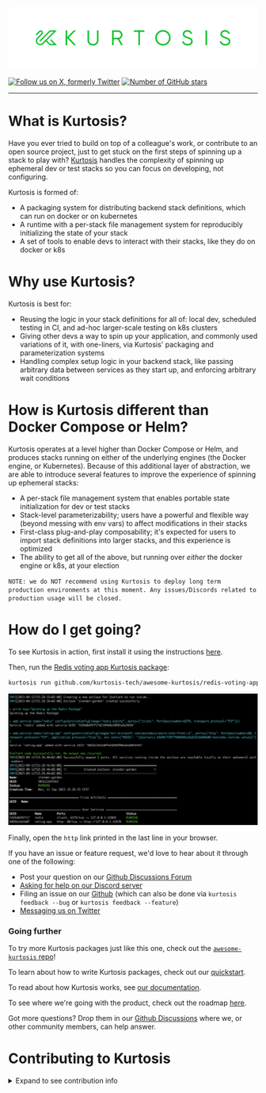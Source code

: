 
<img src="./readme-static-files/logo.png" width="1200">

[![Follow us on X, formerly Twitter](https://img.shields.io/twitter/follow/KurtosisTech?style=social)](https://twitter.com/Kurtosistech)
[![Number of GitHub stars](https://img.shields.io/github/stars/kurtosis-tech/kurtosis)](https://github.com/kurtosis-tech/kurtosis/stargazers)

----

What is Kurtosis?
=================

Have you ever tried to build on top of a colleague's work, or contribute to an open source project, just to get stuck on the first steps of spinning up a stack to play with? [Kurtosis](https://www.kurtosis.com) handles the complexity of spinning up ephemeral dev or test stacks so you can focus on developing, not configuring.

Kurtosis is formed of:
- A packaging system for distributing backend stack definitions, which can run on docker or on kubernetes
- A runtime with a per-stack file management system for reproducibly initializing the state of your stack
- A set of tools to enable devs to interact with their stacks, like they do on docker or k8s

Why use Kurtosis?
=========================

Kurtosis is best for:

- Reusing the logic in your stack definitions for all of: local dev, scheduled testing in CI, and ad-hoc larger-scale testing on k8s clusters
- Giving other devs a way to spin up your application, and commonly used variations of it, with one-liners, via Kurtosis' packaging and parameterization systems
- Handling complex setup logic in your backend stack, like passing arbitrary data between services as they start up, and enforcing arbitrary wait conditions

How is Kurtosis different than Docker Compose or Helm?
==========================

Kurtosis operates at a level higher than Docker Compose or Helm, and produces stacks running on either of the underlying engines (the Docker engine, or Kubernetes).
Because of this additional layer of abstraction, we are able to introduce several features to improve the experience of spinning up ephemeral stacks:

- A per-stack file management system that enables portable state initialization for dev or test stacks
- Stack-level parameterizability; users have a powerful and flexible way (beyond messing with env vars) to affect modifications in their stacks
- First-class plug-and-play composability; it's expected for users to import stack definitions into larger stacks, and this experience is optimized
- The ability to get all of the above, but running over _either_ the docker engine or k8s, at your election

`NOTE: we do NOT recommend using Kurtosis to deploy long term production environments at this moment. Any issues/Discords related to production usage will be closed.`

How do I get going?
===================
To see Kurtosis in action, first install it using the instructions [here](https://docs.kurtosis.com/install).

Then, run the [Redis voting app Kurtosis package](https://github.com/kurtosis-tech/awesome-kurtosis/tree/main/redis-voting-app):

```bash
kurtosis run github.com/kurtosis-tech/awesome-kurtosis/redis-voting-app
```

<img src="./readme-static-files/redis-voting-app-run-output.png">

Finally, open the `http` link printed in the last line in your browser.

If you have an issue or feature request, we'd love to hear about it through one of the following:
- Post your question on our [Github Discussions Forum](https://github.com/kurtosis-tech/kurtosis/discussions/new?category=q-a)
- [Asking for help on our Discord server][discord]
- Filing an issue on our [Github](https://github.com/kurtosis-tech/kurtosis/issues/new/choose) (which can also be done via `kurtosis feedback --bug` or `kurtosis feedback --feature`)
- [Messaging us on Twitter][twitter]

### Going further

To try more Kurtosis packages just like this one, check out the [`awesome-kurtosis` repo][awesome-kurtosis]! 

To learn about how to write Kurtosis packages, check out our [quickstart][quickstart-reference].

To read about how Kurtosis works, see [our documentation][docs].

To see where we're going with the product, check out the roadmap [here](https://github.com/kurtosis-tech/kurtosis/wiki/Short%E2%80%90term-Roadmap).

Got more questions? Drop them in our [Github Discussions](https://github.com/kurtosis-tech/kurtosis/discussions/new?category=q-a) where we, or other community members, can help answer.

Contributing to Kurtosis
========================

<details>
<summary>Expand to see contribution info</summary>

See our [CONTRIBUTING](./CONTRIBUTING.md) file.

Repository Structure
--------------------

This repository is structured as a monorepo, containing the following projects:
- `container-engine-lib`: Library used to abstract away container engine being used by the [enclave][enclave].
- `core`: Container launched inside an [enclave][enclave] to coordinate its state
- `engine`: Container launched to coordinate [enclaves][enclave]
- `api`: Defines the API of the Kurtosis platform (`engine` and `core`)
- `cli`: Produces CLI binary, allowing interaction with the Kurtosis system
- `docs`: Documentation that is published to [docs.kurtosis.com](docs)
- `internal_testsuites`: End to end tests

Dev Dependencies (Nix)
----------------

Install the [Nix package manager](https://nixos.org/download).
```bash
sh <(curl -L https://nixos.org/nix/install)
```

And enable some Nix flags (alternatively you can add `--extra-experimental-features 'nix-command flakes'` every time calling the `nix` command):
```bash
mkdir -p ~/.config/nix
echo "experimental-features = nix-command flakes" >> ~/.config/nix/nix.conf
```

And to bring the environment up, just open a new shell terminal, go to the root folder of the repo and run:
```bash
nix  develop
```

This will download all dev deps and setup the environment accordingly.

You can also use the [`direnv`](https://direnv.net/) to automatically load the environment when entering the main folder or using a plugin in your preferred IDE:
- `vscode`: [mkhl.direnv](https://github.com/direnv/direnv-vscode)
- `jet brains`: [Direnv integration](https://plugins.jetbrains.com/plugin/15285-direnv-integration)

Direnv can also be easily installed with Nix (or [HomeBrew](https://formulae.brew.sh/formula/direnv) if you prefer):
```bash
nix-env -f '<nixpkgs>' -iA direnv
```

Now you just to add the direnv hook to your shell:
```bash
echo 'eval "$(direnv hook bash)"' >> ~/.bashrc
# or for ZSH
echo 'eval "$(direnv hook zsh)"' >> ~/.zshrc
```

Now next time you open a new shell terminal and go to repo's folder you environment will update and load automatically.

Dev Dependencies (Manual install)
----------------

The commands below assume that the env variable BREW_PREFIX contains the brew prefix.
```bash
BREW_PREFIX="$(brew --prefix)"
```

#### Bash (5 or above)

On MacOS:
```bash
# Install modern version of bash, the one that ships on MacOS is too old
brew install bash
# Allow bash as shell
echo "${BREW_PREFIX}/bin/bash" | sudo tee -a /etc/shells
# Optional: make bash your default shell
chsh -s "${BREW_PREFIX}/bin/bash"
```

#### Git

On MacOS:
```bash
# Install modern version of git, the one that ships on MacOS can be too old
brew install git
```

#### Docker

On MacOS:
```bash
brew install docker
```

#### Go (1.23 or above)

On MacOS:
```bash
brew install go@1.23
# Add the Go binary dir to your PATH
PATH="${BREW_PREFIX}/opt/go@1.23/bin:$PATH"
# Add the GOPATH bin dir to your PATH
PATH="${HOME}/go/bin:$PATH"
```

On Ubuntu:
```bash
wget https://go.dev/dl/go1.23.7.linux-amd64.tar.gz
tar -C /usr/local -zxf go1.23.7.linux-amd64.tar.gz
# Add the following to your bashrc or equivalent.
export PATH=$PATH:/usr/local/go/bin
```

#### Goreleaser

On MacOS:
```bash
brew install goreleaser/tap/goreleaser
```

On Ubuntu:
```bash
echo 'deb [trusted=yes] https://repo.goreleaser.com/apt/ /' | sudo tee /etc/apt/sources.list.d/goreleaser.list
sudo apt update
sudo apt install goreleaser
```

#### Node (20.* or above) and Yarn

On MacOS, using `NVM`:
```bash
brew install nvm
mkdir ~/.nvm
nvm install 20.11.0
npm install -g yarn
```

On Ubuntu, using `NVM`:
```bash
curl https://raw.githubusercontent.com/creationix/nvm/master/install.sh | bash
source ~/.bashrc
nvm install 20.11.0
npm install -g yarn
```

#### Rust

On MacOS, Ubuntu:
```bash
curl --proto '=https' --tlsv1.2 -sSf https://sh.rustup.rs | sh
```

#### Go and Typescript protobuf compiler binaries

On MacOS:
```bash
brew install protoc-gen-go
brew install protoc-gen-go-grpc
go install connectrpc.com/connect/cmd/protoc-gen-connect-go@latest
yarn global add ts-protoc-gen
yarn global add grpc-tools
```

On Ubuntu:
```bash
go install google.golang.org/grpc/cmd/protoc-gen-go@latest
go install google.golang.org/grpc/cmd/protoc-gen-go-grpc@latest
go install connectrpc.com/connect/cmd/protoc-gen-connect-go@latest
yarn global add ts-protoc-gen
yarn global add grpc-tools
```

#### OpenAPI generators for Go and Typescript

On MacOS:
```bash
go install github.com/deepmap/oapi-codegen/cmd/oapi-codegen@v1.16.2
yarn global add openapi-typescript@7.0.0-next.5
```

On Ubuntu:
```bash
go install github.com/deepmap/oapi-codegen/cmd/oapi-codegen@v1.16.2
yarn global add openapi-typescript@7.0.0-next.5
```

Build Instructions
------------------

To build the entire project, run:

```bash
./scripts/build.sh
```

To only build a specific project, run the script on `./PROJECT/PATH/script/build.sh`, for example:

```bash
./container-engine-lib/scripts/build.sh
./core/scripts/build.sh
./api/scripts/build.sh
./engine/scripts/build.sh
./cli/scripts/build.sh
```


If there are any changes to the Protobuf files in the `api` subdirectory, the Protobuf bindings must be regenerated:

```bash
./api/scripts/regenerate-protobuf-bindings.sh
```

Running Dev Version
----------------------

After building the project, run `./cli/cli/scripts/launch-cli.sh` just like you would the kurtosis command. This will launch the latest locally built version of the CLI, which will also start the engine and core containers using their latest built images.

You can verify this by running `./cli/cli/launch-cli.sh engine status` and
```
A Kurtosis engine is running with the following info:
Version:   53d823 <-- or `-dirty` depending on the commit
```

The version will be identical to the version on the latest dev versions of the engine image created - (can verify with `docker images`). Enclaves started by the engine will be started with the same version as the engine. 

If you'd like to specify a different core image version than that of the engine, you can do so with the `--api-container-version` flag on `enclave add` (e.g. `./cli/cli/scripts/build.sh enclave add --api-container-version <image tag>`).

If you are working on multiple dev versions of the engine at a time, you can use `engine restart --version <image tag>` to specify exactly what version of the engine to use.

For frequent contributors, we recommend attaching an alias to `kurtosis` and `./cli/cli/scripts/launch-cli.sh`. 

```bash
alias kt="kurtosis"
alias dkt="$(pwd)/cli/cli/scripts/launch-cli.sh"
```

If you want tab completion on the recently built CLI, you can alias it to `kurtosis`:

```bash
alias kurtosis="$(pwd)/cli/cli/scripts/launch-cli.sh"
kurtosis enclave add
```

Unit Test Instructions
----------------------
Build scripts also run unit tests as part of the build process.

For all Go modules, run `go test ./...` on the module folder. For example:

```bash
cd cli/cli/
go test ./...
```

E2E Test Instructions
---------------------

Each project's build script also runs the unit tests inside the project. Running `./script/build.sh` will guarantee that all unit tests in the monorepo pass.

To run the end-to-end tests:

1. Make sure Docker is running

```console
$ docker --version
Docker version X.Y.Z
```

2. Make sure Kurtosis Engine is running

```console
$ kurtosis engine status
A Kurtosis engine is running with the following info:
Version:   0.X.Y
```

3. Run `test.sh` script

```console
$ ./internal_testsuites/scripts/test.sh
```

If you are developing the Typescript test, make sure that you have first built `api/typescript`. Any
changes made to the Typescript package within `api/typescript` aren't hot loaded as of 2022-09-29.

Run Debug Instructions (for Golang code so far)
----------------------------------------------

For running CLI with Golang remote debug:

1. Build the CLI dev binary and run the command you want to debug (kurtosis version in this example), this will start the debug server and will wait for a client connection
```bash
cli/cli/scripts/build.sh
source ./scripts/set_kt_alias.sh
ktdebug version
```
2. Open the command's file you want to debug
3. Add the breakpoint in the line where you want to stop the cursor
<img src="./readme-static-files/goland-breakpoint.png" />
4. Then choose the "CLI-remote-debug" run configuration in the "run panel"
5. Press the "debug" button
<img src="./readme-static-files/goland-debug-button.png" />
6. Use the debug panel to inspect the variables value and continue with the debug flow
<img src="./readme-static-files/goland-debug-panel.png" />


For running CLI with Delve debug client:

1. Build the CLI dev binary and run the command you want to debug (kurtosis version in this example), but first pass "dlv-terminal" as the first argument (this will start the Delve client in the terminal)
```bash
cli/cli/scripts/build.sh
source ./scripts/set_kt_alias.sh
ktdebug dlv-terminal version
```
2. You can add a new breakpoint using the terminal client and the `break` command
```bash
(dlv) break version.run:1
```
3. You can move the cursor to the breakpoint created in the previous step with the `continue` command
```bash
(dlv) continue
```
<img src="./readme-static-files/dlv-terminal.png" />
4. You can see [more Delve commands here][delve-docs]


For running Kurtosis engine with Golang remote debug:

1. Run the main build script with the first argument `debug_mode` as true. This will generate a new Kurtosis engine container image which will contain the `debug` suffix in the name.
```bash
scripts/build.sh true 
```
2. Add the breakpoint in the line where you want to stop the cursor
   <img src="./readme-static-files/goland-engine-breakpoint.png" />
3. Run the engine in debug mode with the `ktdev engine start --debug-mode` or the `ktdev engine restart --debug-mode` commands
```bash
source ./scripts/set_kt_alias.sh
ktdev engine start --debug-mode 
```
4. Then choose the "Engine-remote-debug" run configuration in the "run panel"
5. Press the "debug" button
   <img src="./readme-static-files/goland-engine-debug-button.png" />
6. Make a call to the engine's server (you can use the Kurtosis CLI or Postman) in order to reach out the breakpoint in the code
7. Use the debug panel to inspect the variables value and continue with the debug flow
   <img src="./readme-static-files/goland-debug-panel.png" />
8. You can debug the CLI and the Kurtosis engine's server at the same time by running it with `ktdebug` instead of `ktdev` mentioned in a previous step, remember to run both remote debug configurations in the Goland IDE.
```bash
source ./scripts/set_kt_alias.sh
ktdebug engine start
```

Additional steps if you are debugging Kurtosis engine in K8s:

1. Upload the engine's image for debug to the K8s cluster
```bash
# for example:
k3d image load kurtosistech/engine:5ec6eb-dirty-debug
```
2. Run the port-forward script before pressing the debug button in Golang (in another terminal instance) to bind the host's port to the container's debug server port
```bash
scripts/port-forward-engine-debug.sh
```
3. Do not forget to run the Kurtosis gateway after calling the engine's server (in another terminal instance also)
```bash
ktdev gateway
```

For running Kurtosis APIC with Golang remote debug:
1. Run the main build script with the first argument `debug_mode` as true. This will generate a new Kurtosis APIC container image which will contain the `debug` suffix in the name.
```bash
scripts/build.sh true 
```
2. Add the breakpoint in the line where you want to stop the cursor.
   <img src="./readme-static-files/goland-apic-breakpoint.png" />
3. Run the Kurtosis engine in debug more or not depending on if you want to also debug the engine.
```bash
source ./scripts/set_kt_alias.sh
ktdev engine start --debug-mode

OR

ktdev engine start # you will have to build the engine in the regular way `engine/scripts/build.sh` if you choose this version
```
4. Add a new enclave in debug mode with the `enclave add` command and passing the `debug-mode` flag. This will create a new APIC container with the debug server port bounded and waiting for a connection.
IMPORTANT: You can only run one enclave in debug mode so far, if you want to run another one it will fail due the debug port is already in use, 
```bash
ktdev enclave add --debug-mode 
```
5. Then choose the "APIC-remote-debug" run configuration in the "run panel"
6. Press the "debug" button
   <img src="./readme-static-files/goland-apic-debug-button.png" />
7. Find the APIC's GRPC server port in the host machine (you can check it in Docker Desktop or using the Docker CLI, it's the one bounded with the container's 7443 port)
8. Make a call to the APIC's server (you can use the Kurtosis CLI or Postman) in order to reach out the breakpoint in the code
9. Use the debug panel to inspect the variables value and continue with the debug flow
   <img src="./readme-static-files/goland-debug-panel.png" />
10. You can debug the CLI, the Kurtosis engine's server and the Kurtosis APIC's server at the same time by running it with `ktdebug` instead of `ktdev` mentioned in a previous step, remember to run the three remote debug configurations in the Goland IDE.
```bash
source ./scripts/set_kt_alias.sh
ktdev engine start --debug-mode
ktdebug enclave add
```

Additional steps if you are debugging Kurtosis engine in K8s:

1. Upload the APIC's image for debug to the K8s cluster
```bash
# for example:
k3d image load kurtosistech/core:5ec6eb-dirty-debug
```
2. Run the port-forward script before pressing the debug button in Golang (in another terminal instance) to bind the host's port to the container's debug server port
```bash
scripts/port-forward-apic-debug.sh enclave-name
```
3. Do not forget to run the Kurtosis gateway after calling the APIC's server (in another terminal instance also)
```bash
ktdev gateway
```

</details>

<!-------- ONLY LINKS BELOW THIS POINT -------->
[enclave]: https://docs.kurtosis.com/advanced-concepts/enclaves
[awesome-kurtosis]: https://github.com/kurtosis-tech/awesome-kurtosis#readme
[quickstart-reference]: https://docs.kurtosis.com/quickstart
[discord]: https://discord.gg/6Jjp9c89z9
[kurtosis-tech]: https://github.com/kurtosis-tech
[docs]: https://docs.kurtosis.com
[twitter]: https://twitter.com/KurtosisTech
[starlark-explanation]: https://docs.kurtosis.com/explanations/starlark
[stackoverflow-2022-developer-survey--other-tools]: https://survey.stackoverflow.co/2022/#most-popular-technologies-tools-tech-prof
[delve-docs]: https://github.com/go-delve/delve/blob/master/Documentation/cli/README.md
